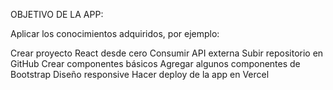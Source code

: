OBJETIVO DE LA APP:

Aplicar los conocimientos adquiridos, por ejemplo:

Crear proyecto React desde cero
Consumir API externa
Subir repositorio en GitHub
Crear componentes básicos
Agregar algunos componentes de Bootstrap
Diseño responsive
Hacer deploy de la app en Vercel
